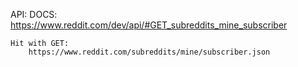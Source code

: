 API:
	DOCS:
		https://www.reddit.com/dev/api/#GET_subreddits_mine_subscriber

	Hit with GET:
		https://www.reddit.com/subreddits/mine/subscriber.json


